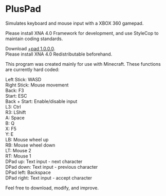 # PlusPad
Simulates keyboard and mouse input with a XBOX 360 gamepad.

Please install XNA 4.0 Framework for development, and use StyleCop to maintain coding standards.  

Download [+pad 1.0.0.0](https://github.com/KapitanH/PlusPad/raw/master/PlusPad/bin/Release/1.0.0.0/%2Bpad.exe).  
Please install XNA 4.0 Redistributable beforehand.

This program was created mainly for use with Minecraft.
These functions are currently hard coded:

Left Stick: WASD  
Right Stick: Mouse movement  
Back: F3  
Start: ESC  
Back + Start: Enable/disable input  
L3: Ctrl  
R3: LShift  
A: Space  
B: Q  
X: F5  
Y: E  
LB: Mouse wheel up  
RB: Mouse wheel down  
LT: Mouse 2  
RT: Mouse 1  
DPad up: Text input - next character  
DPad down: Text input - previous character  
DPad left: Backspace  
DPad right: Text input - accept character  

Feel free to download, modify, and improve.
